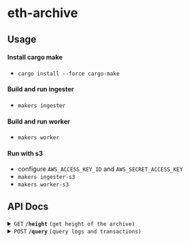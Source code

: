 # eth-archive

## Usage

#### Install cargo make

- `cargo install --force cargo-make`

#### Build and run ingester

- `makers ingester`

#### Build and run worker

- `makers worker`

#### Run with s3
- configure `AWS_ACCESS_KEY_ID` and `AWS_SECRET_ACCESS_KEY`
- `makers ingester-s3`
- `makers worker-s3`

## API Docs


<details>

<summary><code>GET</code> <code><b>/height</b></code> <code>(get height of the archive)</code></summary>

##### Example Response

```json
{
  "height": 16576911
}
```

</details>

<details>

<summary><code>POST</code> <code><b>/query</b></code> <code>(query logs and transactions)</code></summary>

<details>

<summary>

##### Request
</summary>

```json
{
	"fromBlock": "block number to start the query from, inclusive. integer",
	"toBlock": "block number to end the query on, inclusive. integer",
	"logs": [
		{
			"address": [
				"0x3883f5e181fccaF8410FA61e12b59BAd963fb645"
			],
			"topics": [
				[
					"0xddf252ad1be2c89b69c2b068fc378daa952ba7f163c4a11628f55a4df523b3ef"
				]
			],
			"fieldSelection": {
				"block": {
					"id": true,
					"number": true,
					"hash": true,
					"parentHash": true,
					"nonce": true
				},
				"log": {
					"id": true,
					"address": true,
					"index": true,
					"transactionIndex": true,
					"topics": true,
					"data": true
				},
				"transaction": {
					"id": true,
					"to": true,
					"index": true,
					"hash": true
				}
			}
		}
	],
	"transactions": []
}
```

</details>

<details>

<summary>

##### Response
</summary>

</details>

<details>

<summary>

##### Data Format
</summary>

```json
{
  "fromBlock": 14495889,
  "toBlock": 14495889,
  "logs": [
    {
      "address": [
        "0x3883f5e181fccaF8410FA61e12b59BAd963fb645"
      ],
      "topics": [
        [
          "0xddf252ad1be2c89b69c2b068fc378daa952ba7f163c4a11628f55a4df523b3ef"
        ]
      ],
      "fieldSelection": {
        "block": {
          "id": true,
          "number": true,
          "hash": true,
          "parentHash": true,
          "nonce": true
        },
        "log": {
          "id": true,
          "address": true,
          "index": true,
          "transactionIndex": true,
          "topics": true,
          "data": true
        },
        "transaction": {
          "id": true,
          "to": true,
          "index": true,
          "hash": true
        }
      }
    }
  ],
  "transactions": []
}
```
</details>

<details>

<summary>

##### Example Response
</summary>

```json
{
  "data": [
    [
      {
        "block": {
          "parentHash": "0x455864413159d92478ad496a627533ce6fdd83d6ed47528b8790b96135325d64",
          "number": 14495889,
          "nonce": "17265704492997010732",
          "hash": "0x344fc5e67555bfb42f759be7ee372fad30bcbebf780cbfb901f546683ed22517"
        },
        "transactions": [
          {
            "to": "0x3883f5e181fccaf8410fa61e12b59bad963fb645",
            "blockNumber": 14495889,
            "index": 299,
            "hash": "0x8f45965dd61dc189b94306b0f13cc3338374f687d527c64c1f19c994b39ae3b2"
          }
        ],
        "logs": [
          {
            "address": "0x3883f5e181fccaf8410fa61e12b59bad963fb645",
            "blockNumber": 14495889,
            "data": "0x0000000000000000000000000000000000000000000000008ac7230489e80000",
            "index": 379,
            "topics": [
              "0xddf252ad1be2c89b69c2b068fc378daa952ba7f163c4a11628f55a4df523b3ef",
              "0x0000000000000000000000005bf2f6612dfc3d0d1e0c6799534228b41369d39e",
              "0x000000000000000000000000254d3f04543145f3a991b61675ca0bb353f669c9"
            ],
            "transactionIndex": 299
          }
        ]
      }
    ]
  ],
  "archiveHeight": 16576932,
  "nextBlock": 14495890,
  "totalTime": 58
}
```

</details>

</details>
